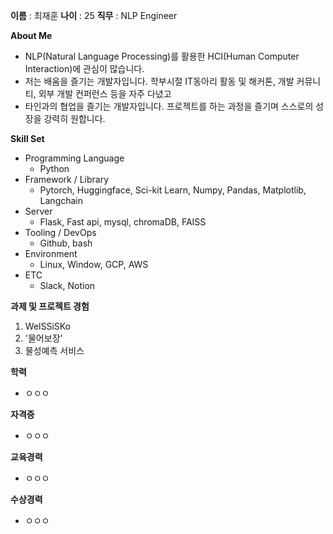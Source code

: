 
**이름** : 최재훈
**나이** : 25
**직무** : NLP Engineer

**About Me**
- NLP(Natural Language Processing)를 활용한 HCI(Human Computer Interaction)에 관심이 많습니다. 
- 저는 배움을 즐기는 개발자입니다. 학부시절 IT동아리 활동 및 해커톤, 개발 커뮤니티, 외부 개발 컨퍼런스 등을 자주 다녔고 
- 타인과의 협업을 즐기는 개발자입니다. 프로젝트를 하는 과정을 즐기며 스스로의 성장을 강력히 원합니다.

**Skill Set**
- Programming Language
	- Python
- Framework / Library
	- Pytorch, Huggingface, Sci-kit Learn, Numpy, Pandas, Matplotlib, Langchain
- Server
	- Flask, Fast api, mysql, chromaDB, FAISS
- Tooling / DevOps
	- Github, bash
- Environment
	- Linux, Window, GCP, AWS
- ETC
	- Slack, Notion

**과제 및 프로젝트 경험**
1. WelSSiSKo
2. '물어보장'
3. 물성예측 서비스

**학력**
- ㅇㅇㅇ

**자격증**
- ㅇㅇㅇ

**교육경력**
- ㅇㅇㅇ

**수상경력**
- ㅇㅇㅇ